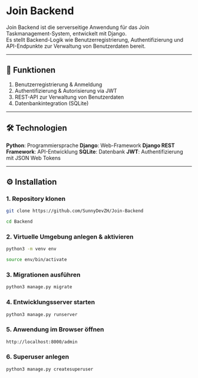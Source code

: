 # Join Backend

Join Backend ist die serverseitige Anwendung für das Join Taskmanagement-System, entwickelt mit Django.  
Es stellt Backend-Logik wie Benutzerregistrierung, Authentifizierung und API-Endpunkte zur Verwaltung von Benutzerdaten bereit.

---

## 🚀 Funktionen

1. Benutzerregistrierung & Anmeldung  
2. Authentifizierung & Autorisierung via JWT  
3. REST-API zur Verwaltung von Benutzerdaten  
4. Datenbankintegration (SQLite)  

---

## 🛠️ Technologien

**Python**: Programmiersprache
**Django**: Web-Framework
**Django REST Framework**: API-Entwicklung
**SQLite**: Datenbank 
**JWT**: Authentifizierung mit JSON Web Tokens

---

## ⚙️ Installation

### 1. Repository klonen
```bash
git clone https://github.com/SunnyDevZH/Join-Backend
```
```bash
cd Backend
```
### 2. Virtuelle Umgebung anlegen & aktivieren
```bash
python3 -m venv env
```
```bash
source env/bin/activate
```
### 3. Migrationen ausführen
```bash
python3 manage.py migrate
```
### 4. Entwicklungsserver starten
```bash
python3 manage.py runserver
```
### 5. Anwendung im Browser öffnen
```bash
http://localhost:8000/admin
```
### 6. Superuser anlegen
```bash
python3 manage.py createsuperuser
```
